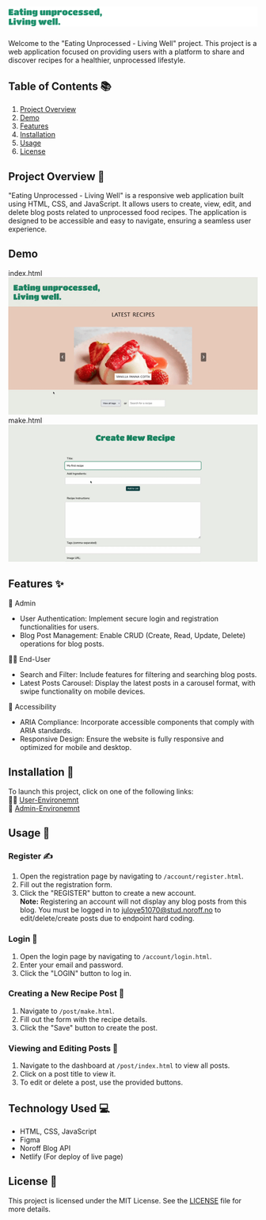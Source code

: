# <img src="screenshots/Frame2.png" alt="Screenshot of Frame2">

Welcome to the "Eating Unprocessed - Living Well" project. This project is a web application focused on providing users with a platform to share and discover recipes for a healthier, unprocessed lifestyle.

## Table of Contents 📚

1. [Project Overview](#project-overview)
2. [Demo](#demo)
3. [Features](#features)
4. [Installation ](#installation)
5. [Usage](#usage)
6. [License](#license)

## Project Overview 📝

"Eating Unprocessed - Living Well" is a responsive web application built using HTML, CSS, and JavaScript. It allows users to create, view, edit, and delete blog posts related to unprocessed food recipes. The application is designed to be accessible and easy to navigate, ensuring a seamless user experience.

## Demo

index.html <br>
<img src="screenshots/index.gif" alt="Demo of the application"> <br>
make.html <br>
<img src="screenshots/make.gif" alt="Demo of the application">

## Features ✨

🔐 Admin

- User Authentication: Implement secure login and registration functionalities for users.
- Blog Post Management: Enable CRUD (Create, Read, Update, Delete) operations for blog posts.

🙋‍♀️ End-User

- Search and Filter: Include features for filtering and searching blog posts.
- Latest Posts Carousel: Display the latest posts in a carousel format, with swipe functionality on mobile devices.

🔎 Accessibility

- ARIA Compliance: Incorporate accessible components that comply with ARIA standards.
- Responsive Design: Ensure the website is fully responsive and optimized for mobile and desktop.

## Installation 🎥

To launch this project, click on one of the following links: <br>
🙋‍♀️ [User-Environemnt](https://fed1-exam-julieoyen.netlify.app/) <br>
🔐 [Admin-Environemnt](https://fed1-exam-julieoyen.netlify.app/login.html)

## Usage 🔧

### Register ✍️

1. Open the registration page by navigating to `/account/register.html`.
2. Fill out the registration form.
3. Click the "REGISTER" button to create a new account. <br>
   **Note:** Registering an account will not display any blog posts from this blog. You must be logged in to juloye51070@stud.noroff.no to edit/delete/create posts due to endpoint hard coding.

### Login 🔑

1. Open the login page by navigating to `/account/login.html`.
2. Enter your email and password.
3. Click the "LOGIN" button to log in.

### Creating a New Recipe Post 🥗

1. Navigate to `/post/make.html`.
2. Fill out the form with the recipe details.
3. Click the "Save" button to create the post.

### Viewing and Editing Posts 📝

1. Navigate to the dashboard at `/post/index.html` to view all posts.
2. Click on a post title to view it.
3. To edit or delete a post, use the provided buttons.

## Technology Used 💻

- HTML, CSS, JavaScript
- Figma
- Noroff Blog API
- Netlify (For deploy of live page)

## License 📜

This project is licensed under the MIT License. See the [LICENSE](LICENSE) file for more details.
